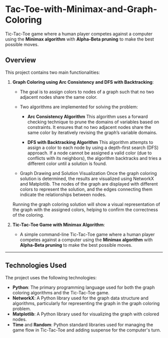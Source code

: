 # Tac-Toe-with-Minimax-and-Graph-Coloring
Tic-Tac-Toe game where a human player competes against a computer using the **Minimax algorithm** with **Alpha-Beta pruning** to make the best possible moves.



## Overview
This project contains two main functionalities:

1. **Graph Coloring using Arc Consistency and DFS with Backtracking**:
   - The goal is to assign colors to nodes of a graph such that no two adjacent nodes share the same color.
   - Two algorithms are implemented for solving the problem:
     - **Arc Consistency Algorithm**
       This algorithm uses a forward checking technique to prune the domains of variables based on constraints. It ensures that no two adjacent nodes share the same color by               iteratively revising the graph’s variable domains.
       
     - **DFS with Backtracking Algorithm**
      This algorithm attempts to assign a color to each node by using a depth-first search (DFS) approach. If a node cannot be assigned a valid color (due to conflicts with its           neighbors), the algorithm backtracks and tries a different color until a solution is found.


    - Graph Drawing and Solution Visualization
    Once the graph coloring solution is determined, the results are visualized using NetworkX and Matplotlib. The nodes of the graph are displayed with different colors to represent the solution, and the edges connecting them indicate the relationships between nodes.
    
    Running the graph coloring solution will show a visual representation of the graph with the assigned colors, helping to confirm the correctness of the coloring.

2. **Tic-Tac-Toe Game with Minimax Algorithm**:
   - A simple command-line Tic-Tac-Toe game where a human player competes against a computer using the **Minimax algorithm** with **Alpha-Beta pruning** to make the best possible moves.

---

## Technologies Used

The project uses the following technologies:

- **Python**: The primary programming language used for both the graph coloring algorithms and the Tic-Tac-Toe game.
- **NetworkX**: A Python library used for the graph data structure and algorithms, particularly for representing the graph in the graph coloring problem.
- **Matplotlib**: A Python library used for visualizing the graph with colored nodes.
- **Time** and **Random**: Python standard libraries used for managing the game flow in Tic-Tac-Toe and adding suspense for the computer's turn.
  

